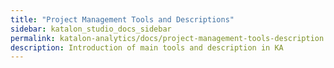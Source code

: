 ```yaml
---
title: "Project Management Tools and Descriptions" 
sidebar: katalon_studio_docs_sidebar
permalink: katalon-analytics/docs/project-management-tools-description.html 
description: Introduction of main tools and description in KA
---
```

